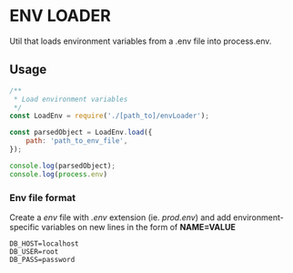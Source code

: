 # ENV LOADER

Util that loads environment variables from a .env file into process.env.

## Usage

```javascript
/**
 * Load environment variables
 */
const LoadEnv = require('./[path_to]/envLoader');

const parsedObject = LoadEnv.load({
    path: 'path_to_env_file',
});

console.log(parsedObject);
console.log(process.env)
```

### Env file format

Create a *env* file with *.env* extension (ie. *prod.env*) and add environment-specific variables on new lines in the form of **NAME=VALUE**

```
DB_HOST=localhost
DB_USER=root
DB_PASS=password
```
